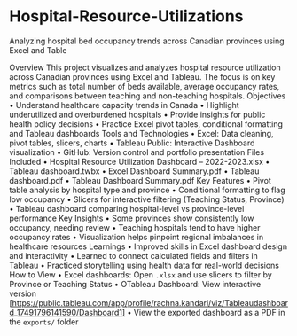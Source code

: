 # Hospital-Resource-Utilizations
Analyzing hospital bed occupancy trends across Canadian provinces using Excel and Table

Overview
This project visualizes and analyzes hospital resource utilization across Canadian provinces using Excel and Tableau. The focus is on key metrics such as total number of beds available, average occupancy rates, and comparisons between teaching and non-teaching hospitals.
Objectives
•	Understand healthcare capacity trends in Canada
•	Highlight underutilized and overburdened hospitals
•	Provide insights for public health policy decisions
•	Practice Excel pivot tables, conditional formatting and Tableau dashboards
Tools and Technologies
•	Excel: Data cleaning, pivot tables, slicers, charts
•	Tableau Public: Interactive Dashboard visualization 
•	GitHub: Version control and portfolio presentation
Files Included
•	Hospital Resource Utilization Dashboard – 2022-2023.xlsx
•	Tableau dashboard.twbx
•	Excel Dashboard Summary.pdf
•	Tableau dashboard.pdf
•	Tableau Dashboard Summary.pdf
Key Features
•	Pivot table analysis by hospital type and province
•	Conditional formatting to flag low occupancy
•	Slicers for interactive filtering (Teaching Status, Province)
•	Tableau dashboard comparing hospital-level vs province-level performance
Key Insights
•	Some provinces show consistently low occupancy, needing review
•	Teaching hospitals tend to have higher occupancy rates
•	Visualization helps pinpoint regional imbalances in healthcare resources
Learnings
•	Improved skills in Excel dashboard design and interactivity
•	Learned to connect calculated fields and filters in Tableau
•	Practiced storytelling using health data for real-world decisions
How to View
•	Excel dashboards: Open `.xlsx` and use slicers to filter by Province or Teaching Status
•	OTableau Dashboard: View interactive version [https://public.tableau.com/app/profile/rachna.kandari/viz/Tableaudashboard_17491796141590/Dashboard1]
•	View the exported dashboard as a PDF in the `exports/` folder
